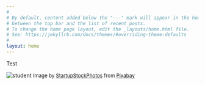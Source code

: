 ```yaml
---
#
# By default, content added below the "---" mark will appear in the home page
# between the top bar and the list of recent posts.
# To change the home page layout, edit the _layouts/home.html file.
# See: https://jekyllrb.com/docs/themes/#overriding-theme-defaults
#
layout: home
---
```

Test

![student](/jmontejo/students/images/general/student.jpg)
<font size="2">Image by <a href="https://pixabay.com/users/startupstockphotos-690514/?utm_source=link-attribution&amp;utm_medium=referral&amp;utm_campaign=image&amp;utm_content=849822">StartupStockPhotos</a> from <a href="https://pixabay.com/?utm_source=link-attribution&amp;utm_medium=referral&amp;utm_campaign=image&amp;utm_content=849822">Pixabay</a></font>
